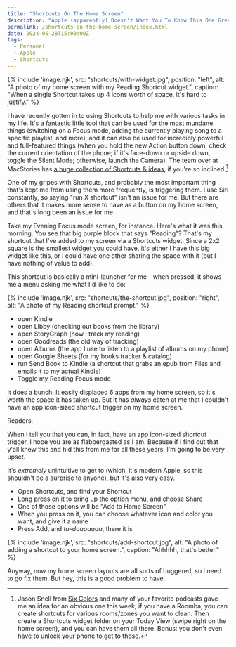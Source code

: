 ```yaml
---
title: "Shortcuts On The Home Screen"
description: "Apple (apparently) Doesn't Want You To Know This One Great Tip!"
permalink: /shortcuts-on-the-home-screen/index.html
date: 2024-06-28T15:00:00Z
tags: 
  - Personal
  - Apple
  - Shortcuts
---
```


{% include 'image.njk',
  src: "shortcuts/with-widget.jpg",
  position: "left",
  alt: "A photo of my home screen with my Reading Shortcut widget.",
  caption: "When a single Shortcut takes up 4 icons worth of space, it's hard to justify."
%}

I have recently gotten in to using Shortcuts to help me with various tasks in my life. It's a fantastic little tool that can be used for the most mundane things (switching on a Focus mode, adding the currently playing song to a specific playlist, and more), and it can also be used for incredibly powerful and full-featured things (when you hold the new Action button down, check the current orientation of the phone; if it's face-down or upside down, toggle the Silent Mode; otherwise, launch the Camera). The team over at MacStories has [a huge collection of Shortcuts & ideas](https://www.macstories.net/shortcuts/), if you're so inclined.[^1]

[^1]: Jason Snell from [Six Colors](https://sixcolors.com) and many of your favorite podcasts gave me an idea for an obvious one this week; if you have a Roomba, you can create shortcuts for various rooms/zones you want to clean. Then create a Shortcuts widget folder on your Today View (swipe right on the home screen), and you can have them all there. Bonus: you don't even have to unlock your phone to get to those.

One of my gripes with Shortcuts, and probably the most important thing that's kept me from using them more frequently, is triggering them. I use Siri constantly, so saying "run X shortcut" isn't an issue for me. But there are others that it makes more sense to have as a button on my home screen, and that's long been an issue for me.

Take my Evening Focus mode screen, for instance. Here's what it was this morning. You see that big purple block that says "Reading"? That's my shortcut that I've added to my screen via a Shortcuts widget. Since a 2x2 square is the smallest widget you could have, it's either I have this big widget like this, or I could have one other sharing the space with it (but I have nothing of value to add).

This shortcut is basically a mini-launcher for me - when pressed, it shows me a menu asking me what I'd like to do:

{% include 'image.njk',
  src: "shortcuts/the-shortcut.jpg",
  position: "right",
  alt: "A photo of my Reading shortcut prompt."
%}

- open Kindle
- open Libby (checking out books from the library)
- open StoryGraph (how I track my reading)
- open Goodreads (the old way of tracking)
- open Albums (the app I use to listen to a playlist of albums on my phone)
- open Google Sheets (for my books tracker & catalog)
- run Send Book to Kindle (a shortcut that grabs an epub from Files and emails it to my actual Kindle)
- Toggle my Reading Focus mode

It does a bunch. It easily displaced 6 apps from my home screen, so it's worth the space it has taken up. But it has *always* eaten at me that I couldn't have an app icon-sized shortcut trigger on my home screen.

Readers.

When I tell you that you can, in fact, have an app icon-sized shortcut trigger, I hope you are as flabbergasted as I am. Because if I find out that y'all knew this and hid this from me for all these years, I'm going to be very upset.

It's *extremely* unintuitive to get to (which, it's modern Apple, so this shouldn't be a surprise to anyone), but it's also very easy.

- Open Shortcuts, and find your Shortcut
- Long press on it to bring up the option menu, and choose Share
- One of those options will be "Add to Home Screen"
- When you press on it, you can choose whatever icon and color you want, and give it a name
- Press Add, and *ta-daaaaaaa*, there it is

{% include 'image.njk',
  src: "shortcuts/add-shortcut.jpg",
  alt: "A photo of adding a shortcut to your home screen.",
  caption: "Ahhhhh, that's better."
%}

Anyway, now my home screen layouts are all sorts of buggered, so I need to go fix them. But hey, this is a good problem to have.

